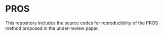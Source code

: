# PROS


This repository includes the source codes for reproducibility of the PROS method proposed in the under-review paper.
